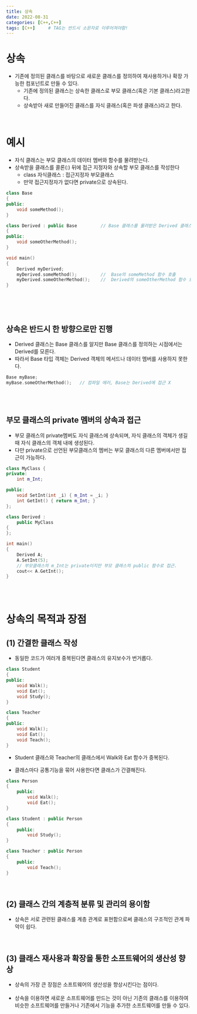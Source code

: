 ```yaml
---
title: 상속
date: 2022-08-31
categories: [C++,C++]
tags: [C++]		# TAG는 반드시 소문자로 이루어져야함!
---
```



상속
================
* 기존에 정의된 클래스를 바탕으로 새로운 클래스를 정의하여 재사용하거나 확장 가능한 컴포넌트로 만들 수 있다.
    * 기존에 정의된 클래스는 상속한 클래스로 부모 클래스(혹은 기본 클래스)라고한다.
    * 상속받아 새로 만들어진 클래스를 자식 클래스(혹은 파생 클래스)라고 한다.

<br>

예시
==========================

* 자식 클래스는 부모 클래스의 데이터 멤버와 함수를 물려받는다.
* 상속받을 클래스를 콜론(:) 뒤에 접근 지정자와 상속할 부모 클래스를 작성한다
  * class 자식클래스 : 접근지정자 부모클래스
  * 만약 접근지정자가 없다면 private으로 상속된다.

```c++
class Base
{
public:
    void someMethod();
}

class Derived : public Base         // Base 클래스를 물려받은 Derived 클래스
{
public:
    void someOtherMethod();
}

void main()
{
    Derived myDerived;
    myDerived.someMethod();         //  Base의 someMethod 함수 호출
    myDerived.someOtherMethod();    //  Derived의 someOtherMethod 함수 호출
}
```

<br><br><br>

상속은 반드시 한 방향으로만 진행
------------------------
  * Derived 클래스는 Base 클래스를 알지만 Base 클래스를 정의하는 시점에서는 Derived를 모른다.
  * 따라서 Base 타입 객체는 Derived 객체의 메서드나 데이터 멤버를 사용하지 못한다.

```c++
Base myBase;
myBase.someOtherMethod();   // 컴파일 에러, Base는 Derived에 접근 X
```

<br><br>

부모 클래스의 private 멤버의 상속과 접근
-----------------------------
* 부모 클래스의 private멤버도 자식 클래스에 상속되며, 자식 클래스의 객체가 생길 때 자식 클래스의 객체 내에 생성된다.
* 다만 private으로 선언된 부모클래스의 멤버는 부모 클래스의 다른 멤버에서만 접근이 가능하다.

```c++
class MyClass {
private:
    int m_Int;

public:
    void SetInt(int _i) { m_Int = _i; }
    int GetInt() { return m_Int; }
};

class Derived :
    public MyClass
{
};

int main()
{
    Derived A;
    A.SetInt(5);    
    // 부모클래스의 m_Int는 private이지만 부모 클래스의 public 함수로 접근.
    cout<< A.GetInt();
}
```

<br><br>

상속의 목적과 장점
================

(1) 간결한 클래스 작성
-------------------

  * 동일한 코드가 여러개 중복된다면 클래스의 유지보수가 번거롭다.

```c++
class Student
{
public:
    void Walk();
    void Eat();
    void Study();
}

class Teacher
{
public:    
    void Walk();
    void Eat();
    void Teach();
}
```

* Student 클래스와 Teacher의 클래스에서 Walk와 Eat 함수가 중복된다.

* 클래스마다 공통기능을 묶어 사용한다면 클래스가 간결해진다.

```c++
class Person
{
    public:
        void Walk();
        void Eat();
}

class Student : public Person
{
    public:
        void Study();
}

class Teacher : public Person
{
    public:
        void Teach();
}
```

<br>

(2) 클래스 간의 계층적 분류 및 관리의 용이함
-------------------

  * 상속은 서로 관련된 클래스를 계층 관계로 표현함으로써 클래스의 구조적인 관계 파악이 쉽다.

<br>

(3) 클래스 재사용과 확장을 통한 소프트웨어의 생산성 향상
-------------------
  * 상속의 가장 큰 장점은 소프트웨어의 생산성을 향상시킨다는 점이다.<br><br>
  * 상속을 이용하면 새로운 소프트웨어를 만드는 것이 아닌 기존의 클래스를 이용하여
    비슷한 소프트웨어를 만들거나 기존에서 기능을 추가한 소프트웨어를 만들 수 있다.
